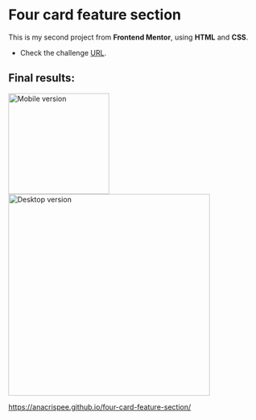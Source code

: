 # Four card feature section

This is my second project from **Frontend Mentor**, using **HTML** and **CSS**.

* Check the challenge [URL](https://www.frontendmentor.io/challenges/four-card-feature-section-weK1eFYK).

## Final results:

<div>
  <img src="https://raw.githubusercontent.com/anacrispee/four-card-feature-section-master/main/images/mobile-version.png" alt="Mobile version" width="200px">
  <img src="https://raw.githubusercontent.com/anacrispee/four-card-feature-section-master/main/images/desktop-version.png" alt="Desktop version" width="400px">
</div>

https://anacrispee.github.io/four-card-feature-section/
